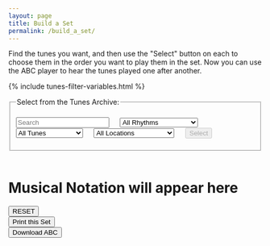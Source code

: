 ```yaml
---
layout: page
title: Build a Set
permalink: /build_a_set/
---
```

Find the tunes you want, and then use the "Select" button on each to choose them
in the order you want to play them in the set. Now you can use the ABC player to
hear the tunes played one after another.

<!-- Some boilerplate that's common to a number of pages -->
{% include tunes-filter-variables.html %}

<div id="search_controls">
<fieldset>
    <legend>Select from the Tunes Archive:</legend>    
    <form id="wellington" method="get">
        <br />
        <span title="Filter the Tunes Archive for tunes by title or by a rhythm such as 'reel', 'jig', 'polka'. You can also look for 'tags' such as 'Slowsession'">        
		<input type="text" id="title-box" name="title" placeholder='Search'
            value='' onkeydown="enable_button()">
        &emsp;
        <select id="rhythm-box" name="rhythm"  onChange="enable_button()">
            <option value="">All Rhythms</option>
            {% for rhythm in rhythms %}
            {% if rhythm != '' %}
            <option value="{{ rhythm }}">{{ rhythm | capitalize }}</option>
            {% endif %}
            {% endfor %}
        </select>
        &emsp;
        <select id="tags-box" name="tags" onChange="enable_button()">
            <option value="">All Tunes</option>
            {% for tag in tags %}
            {% if tag != '' %}
            <option value="{{ tag }}">{{ tag | capitalize }}</option>
            {% endif %}
            {% endfor %}
        </select>
        &emsp;
        <select id="location-box" name="location" onChange="enable_button()">
        <option value="">All Locations</option>
            {% for location in locations %}
            {% if location != '' %}
                <option value="{{ location }}">{{ location | capitalize }}</option>
            {% endif %}
            {% endfor %}
        </select>
        </span>    
        &emsp;
        <span title="Run the filter with the default settings to see the whole list">
        <input class="filterButton filterDisabled" id="submit_button" type="submit" name="submit" value="Select" disabled>
        </span>      
    </form>
    <p></p>
    <div id="tunes-count"></div>
</fieldset>
</div>

<br />

<!-- Show a header for where the dots will appear -->
<div id="paperHeader"><h1>Musical Notation will appear here</h1></div>

<!-- Draw the dots -->
<div class="output" id='output'>
</div>

<!-- Controls for ABC player -->
<div id="ABCplayer" ></div>

<!-- Allow the user to save their ABC-->
<form>
<div class="row" style="max-width:800px">
    <div class="small-6 columns">
        <span title="Clear the music notation to start a new set">
            <input value='RESET' type='button' class="loopButton" onclick='Reset()' />
        </span>
    </div>
    <div class="small-3 columns">
        <span title="When you're happy with your selection you can print your set using this button.
Please think of the trees!">
            <input class="button" type="button" class="loopButton" onclick="printDiv('paper0')" value="Print this Set" />
        </span>
    </div>
    <div class="small-3 columns">
        <span title="Download the ABC you've entered. Don't lose your work!">      
    	   <input value='Download ABC' type='button' class="loopButton" onclick='downloadFile(document.getElementById("filename").value, document.getElementById("ABCraw").value)' />
        </span>
    </div>
</div>
</form>

<br />
<div id="tunes-table"></div>
<div id="abc-textareas"></div>

<!-- Area to store ABC -->
<textarea id="ABCraw" style="display:none;"></textarea>

<!-- Area to store unrolled ABC -->
<textarea id="ABCprocessed" style="display:none;"></textarea>

<!-- Area to store filename for download -->
<textarea id="filename" style="display:none;"></textarea>

<script>
    window.store = {
      {% assign tuneID = 3000 %}
      {% assign tunes =  site.tunes | sort: 'title' %}
      {% for tune in tunes %}
          {% assign tuneID = tuneID | plus: 1 %}
          "{{ tuneID }}": {
              "title": "{{ tune.title | xml_escape }}",
              "tuneID": "{{ tuneID }}",
              "key": "{{ tune.key | xml_escape }}",
              "mode": "{{ tune.mode | xml_escape }}",
              "rhythm": "{{ tune.rhythm | xml_escape }}",
              "location": "{{ tune.location | xml_escape }}",
              "tags": "{{ tune.tags | array_to_sentence_string }}",
              "url": "{{ tune.url | xml_escape }}",
              "mp3": "",
              "abc": {{ tune.abc | jsonify }}
          }{% unless forloop.last %},{% endunless %}
      {% endfor %}
    };
</script>

<script src="{{ site.js_host }}/js/webpage_tools.js"></script>
<script src="{{ site.js_host }}/js/lunr.min.js"></script>
<script src="{{ site.js_host }}/js/build_table_build_a_set.js"></script>

<script>
$(document).ready(function() {
    $.tablesorter.defaults.sortList = [[2,0], [1,0]];

    $("#search-results").tablesorter({headers: { 0:{sorter: false}}});  

    ABCplayer.innerHTML = createABCplayer('processed', 'abcplayer_tunepage', '{{ site.defaultABCplayer }}');
});
</script>
